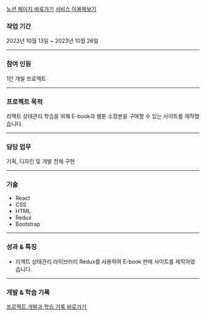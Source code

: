 
[노션 페이지 바로가기](https://jewel-woodpecker-781.notion.site/Reada-Books-1f4835cd00a24aecb705aca04a021d47)
[서비스 이용해보기](https://suhyunlee01.github.io/E-book_Shop/)

### 작업 기간

2023년 10월 13일 ~ 2023년 10월 26일

---

### 참여 인원

1인 개발 프로젝트

---

### 프로젝트 목적

리액트 상태관리 학습을 위해 E-book과 웹툰 소장본을 구매할 수 있는 사이트를 제작했습니다.

---

### 담당 업무

기획, 디자인 및 개발 전체 구현

---

### 기술

- React
- CSS
- HTML
- Redux
- Bootstrap

---

### 성과 & 특징

- 리액트 상태관리 라이브러리 Redux를 사용하여 E-book 판매 사이트를 제작하였습니다.

---

### 개발 & 학습 기록

[프로젝트 개발과 학습 기록 바로가기](https://jewel-woodpecker-781.notion.site/Reada-Books-1f4835cd00a24aecb705aca04a021d47)

